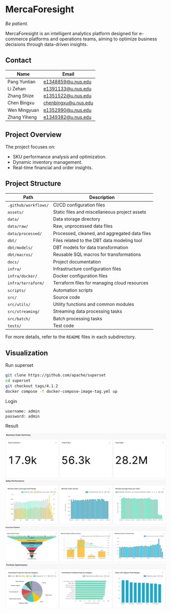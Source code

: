 # MercaForesight

*Be patient.*

MercaForesight is an intelligent analytics platform designed for e-commerce platforms and operations teams, aiming to optimize business decisions through data-driven insights.

## Contact

| Name          | Email                |
| ------------- | -------------------- |
| Pang Yuntian | e1348859@u.nus.edu   |
| Li Zehan     | e1391133@u.nus.edu   |
| Zhang Shize  | e1351522@u.nus.edu   |
| Chen Bingxu  | chenbingxu@u.nus.edu |
| Wen Mingyuan | e1352990@u.nus.edu   |
| Zhang Yiheng | e1349382@u.nus.edu   |

## Project Overview
The project focuses on:
- SKU performance analysis and optimization.
- Dynamic inventory management.
- Real-time financial and order insights.

## Project Structure

| Path                       | Description                                      |
|----------------------------|--------------------------------------------------|
| `.github/workflows/`       | CI/CD configuration files                        |
| `assets/`                  | Static files and miscellaneous project assets    |
| `data/`                    | Data storage directory                           |
| `data/raw/`                | Raw, unprocessed data files                      |
| `data/processed/`          | Processed, cleaned, and aggregated data files    |
| `dbt/`                     | Files related to the DBT data modeling tool      |
| `dbt/models/`              | DBT models for data transformation               |
| `dbt/macros/`              | Reusable SQL macros for transformations          |
| `docs/`                    | Project documentation                            |
| `infra/`                   | Infrastructure configuration files               |
| `infra/docker/`            | Docker configuration files                       |
| `infra/terraform/`         | Terraform files for managing cloud resources     |
| `scripts/`                 | Automation scripts                               |
| `src/`                     | Source code                                      |
| `src/utils/`               | Utility functions and common modules             |
| `src/streaming/`           | Streaming data processing tasks                  |
| `src/batch/`               | Batch processing tasks                           |
| `tests/`                   | Test code                                        |

For more details, refer to the `README` files in each subdirectory.

## Visualization

Run superset

```bash
git clone https://github.com/apache/superset
cd superset
git checkout tags/4.1.2
docker compose -f docker-compose-image-tag.yml up
```

Login

```
username: admin
password: admin
```

Result

![business-scale-summary](assets/business-scale-summary.png)
![sales-performance](assets/sales-performance.png)
![execution-pipeline](assets/execution-pipeline.png)
![portfolio-optimization](assets/portfolio-optimization.png)

